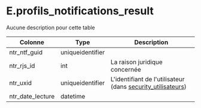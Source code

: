 # E.profils_notifications_result

Aucune description pour cette table

Colonne|Type|Description
---|---|---
ntr_ntf_guid|uniqueidentifier|
ntr_rjs_id|int|La raison juridique concernée 
ntr_uxid|uniqueidentifier|L'identifiant de l'utilisateur (dans [security_utilisateurs](generated_security_utilisateurs.md)) 
ntr_date_lecture|datetime|
